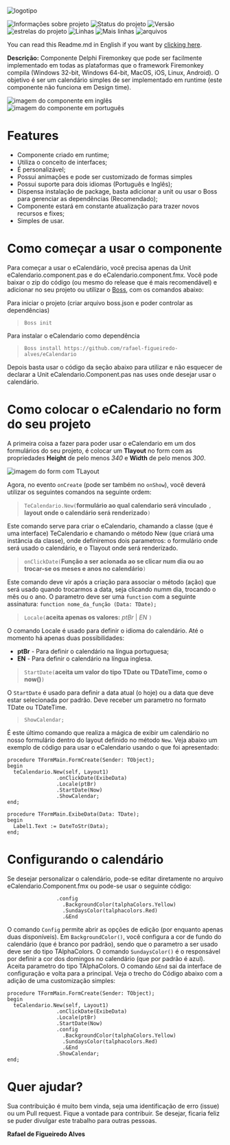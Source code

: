 ![logotipo](https://github.com/rafael-figueiredo-alves/eCalendario/blob/main/img/logo.png)

![Informações sobre projeto](https://img.shields.io/badge/Vers%C3%A3o%20do%20Delphi-10.4.2%20Community-brightgreen)
![Status do projeto](https://img.shields.io/badge/Status%20do%20projeto-Vers%C3%A3o%201.0%20finalizada-brightgreen)
![Versão](https://img.shields.io/badge/Vers%C3%A3o%20do%20Projeto-1.0-brightgreen)
![estrelas do projeto](https://img.shields.io/github/stars/rafael-figueiredo-alves/eCalendario?style=flat-square)
![Linhas](https://tokei.rs/b1/github/rafael-figueiredo-alves/eCalendario?color=red&category=lines&style=flat-square)
![Mais linhas](https://tokei.rs/b1/github/rafael-figueiredo-alves/eCalendario?color=green&category=code&style=flat-square)
![arquivos](https://tokei.rs/b1/github/rafael-figueiredo-alves/eCalendario?color=yellow&category=files&style=flat-square)

You can read this Readme.md in English if you want by [clicking here](https://github.com/rafael-figueiredo-alves/eCalendario/blob/main/README-EN.md).

**Descrição:** Componente Delphi Firemonkey que pode ser facilmente implementado em todas as plataformas que o framework Firemonkey compila (Windows 32-bit, Windows 64-bit, MacOS, iOS, Linux, Android). O objetivo é ser um calendário simples de ser implementado em runtime (este componente não funciona em Design time).

![imagem do componente em inglês](https://github.com/rafael-figueiredo-alves/eCalendario/blob/main/img/img_componente.png) ![imagem do componente em português](https://github.com/rafael-figueiredo-alves/eCalendario/blob/main/img/img_componente_portugues.png)

# Features

* Componente criado em runtime;
* Utiliza o conceito de interfaces;
* É personalizável;
* Possui animações e pode ser customizado de formas simples
* Possui suporte para dois idiomas (Português e Inglês);
* Dispensa instalação de package, basta adicionar a unit ou usar o Boss para gerenciar as dependências (Recomendado);
* Componente estará em constante atualização para trazer novos recursos e fixes;
* Simples de usar.

# Como começar a usar o componente

Para começar a usar o eCalendário, você precisa apenas da Unit eCalendario.component.pas e do eCalendario.component.fmx. Você pode baixar o zip do código (ou mesmo do release que é mais recomendável) e adicionar no seu projeto ou utilizar o [Boss](https://github.com/HashLoad/boss), com os comandos abaixo:

Para iniciar o projeto (criar arquivo boss.json e poder controlar as dependências)

> ` Boss init `

Para instalar o eCalendario como dependência
> ` Boss install https://github.com/rafael-figueiredo-alves/eCalendario `

Depois basta usar o código da seção abaixo para utilizar e não esquecer de declarar a Unit eCalendario.Component.pas nas uses onde desejar usar o calendário.

# Como colocar o eCalendario no form do seu projeto

A primeira coisa a fazer para poder usar o eCalendario em um dos formulários do seu projeto, é colocar um **Tlayout** no form com as propriedades **Height** de pelo menos *340* e **Width** de pelo menos _300_.

![imagem do form com TLayout](https://github.com/rafael-figueiredo-alves/eCalendario/blob/main/img/TLayout.png)

Agora, no evento `onCreate` (pode ser também no `onShow`), você deverá utilizar os seguintes comandos na seguinte ordem:

> `TeCalendario.New(`**formulário ao qual calendario será vinculado** `, ` **layout onde o calendário será renderizado**`)`

Este comando serve para criar o eCalendario, chamando a classe (que é uma interface) TeCalendario e chamando o método New (que criará uma instância da classe), onde definiremos dois parametros: o formulário onde será usado o calendário, e o Tlayout onde será renderizado.

> `onClickDate(`**Função a ser acionada ao se clicar num dia ou ao trocar-se os meses e anos no calendário**`)`

Este comando deve vir após a criação para associar o método (ação) que será usado quando trocarmos a data, seja clicando numm dia, trocando o mês ou o ano. O parametro deve ser uma `function` com a seguinte assinatura: `function nome_da_função (Data: TDate);`

> `Locale(`**aceita apenas os valores:** *ptBr* | *EN* `)`

O comando Locale é usado para definir o idioma do calendário. Até o momento há apenas duas possibilidades:
* **ptBr** - Para definir o calendário na língua portuguesa;
* **EN** - Para definir o calendário na língua inglesa.

> `StartDate(`**aceita um valor do tipo TDate ou TDateTime, como o now()**`)`

O `StartDate` é usado para definir a data atual (o hoje) ou a data que deve estar selecionada por padrão. Deve receber um parametro no formato TDate ou TDateTime.

> `ShowCalendar;`

É este último comando que realiza a mágica de exibir um calendário no nosso formulário dentro do layout definido no método `New`. Veja abaixo um exemplo de código para usar o eCalendario usando o que foi apresentado:

```Delphi
procedure TFormMain.FormCreate(Sender: TObject);
begin
  teCalendario.New(self, Layout1)
                .onClickDate(ExibeData)
                .Locale(ptBr)
                .StartDate(Now)
                .ShowCalendar;
end;

procedure TFormMain.ExibeData(Data: TDate);
begin
  Label1.Text := DateToStr(Data);
end;
```

# Configurando o calendário

Se desejar personalizar o calendário, pode-se editar diretamente no arquivo eCalendario.Component.fmx ou pode-se usar o seguinte código:

```Delphi
                .config
                  .BackgroundColor(talphaColors.Yellow)
                  .SundaysColor(talphacolors.Red)
                  .&End
```

O comando `Config` permite abrir as opções de edição (por enquanto apenas duas disponíveis). Em `BackgroundColor()`, você configura a cor de fundo do calendário (que é branco por padrão), sendo que o parametro a ser usado deve ser do tipo TAlphaColors. O comando `SundaysColor()` é o responsável por definir a cor dos domingos no calendário (que por padrão é azul). Aceita parametro do tipo TAlphaColors. O comando `&End` sai da interface de configuração e volta para a principal. Veja o trecho do Código abaixo com a adição de uma customização simples:

```Delphi
procedure TFormMain.FormCreate(Sender: TObject);
begin
  teCalendario.New(self, Layout1)
                .onClickDate(ExibeData)
                .Locale(ptBr)
                .StartDate(Now)
                .config
                  .BackgroundColor(talphaColors.Yellow)
                  .SundaysColor(talphacolors.Red)
                  .&End
                .ShowCalendar;
end;
```

# Quer ajudar?

Sua contribuição é muito bem vinda, seja uma identificação de erro (issue) ou um Pull request. Fique a vontade para contribuir. Se desejar, ficaria feliz se puder divulgar este trabalho para outras pessoas.

**Rafael de Figueiredo Alves**